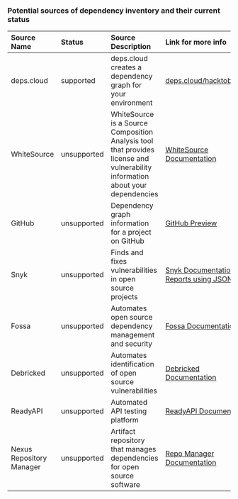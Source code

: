 ### Potential sources of dependency inventory and their current status

|**Source Name**|**Status**|**Source Description**|**Link for more info**|
|:----|:----|:----|:----|
|deps.cloud|supported|deps.cloud creates a dependency graph for your environment|[deps.cloud/hacktoberfest](https://github.com/depscloud/hacktoberfest#identifying-contribution-candidates)|
|WhiteSource|unsupported|WhiteSource is a Source Composition Analysis tool that provides license and vulnerability information about your dependencies|[WhiteSource Documentation](https://whitesource.atlassian.net/wiki/spaces/WD/pages/33915056/Due+Diligence+Report)|
|GitHub|unsupported|Dependency graph information for a project on GitHub|[GitHub Preview](https://developer.github.com/v4/previews/#access-to-a-repositories-dependency-graph)|
|Snyk|unsupported|Finds and fixes vulnerabilities in open source projects|[Snyk Documentation](https://support.snyk.io/hc/en-us/articles/360004002558-Reports-overview)<br>[Reports using JSON](https://snyk.io/blog/getting-the-most-out-of-snyk-test/)|
|Fossa|unsupported|Automates open source dependency management and security|[Fossa Documentation](https://docs.fossa.com/docs/running-a-scan)|
|Debricked|unsupported|Automates identification of open source vulnerabilities|[Debricked Documentation](https://debricked.com/documentation/solve-your-first-vulnerability/solve-a-vulnerability.html)|
|ReadyAPI|unsupported|Automated API testing platform|[ReadyAPI Documentation](https://support.smartbear.com/readyapi/docs/general-info/index.html)|
|Nexus Repository Manager|unsupported|Artifact repository that manages dependencies for open source software|[Repo Manager Documentation](https://help.sonatype.com/repomanager3/user-interface/browsing-repositories-and-repository-groups)|
